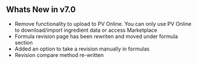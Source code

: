 Whats New in v7.0
----------------------
- Remove functionality to upload to PV Online.
  You can only use PV Online to download/import ingredient data or access Marketplace
- Formula revision page has been rewriten and moved under formula section
- Added an option to take a revision manually in formulas
- Revision compare method re-written